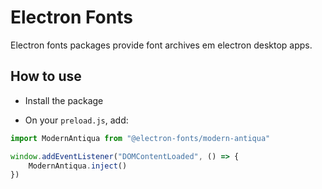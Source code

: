 # Electron Fonts

Electron fonts packages provide font archives em electron desktop apps.

## How to use

* Install the package

* On your `preload.js`, add:

```ts
import ModernAntiqua from "@electron-fonts/modern-antiqua"

window.addEventListener("DOMContentLoaded", () => {
    ModernAntiqua.inject()
})
```